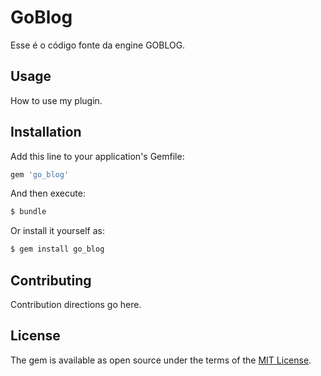 # GoBlog
Esse é o código fonte da engine GOBLOG.

## Usage
How to use my plugin.

## Installation
Add this line to your application's Gemfile:

```ruby
gem 'go_blog'
```

And then execute:
```bash
$ bundle
```

Or install it yourself as:
```bash
$ gem install go_blog
```


## Contributing
Contribution directions go here.

## License
The gem is available as open source under the terms of the [MIT License](http://opensource.org/licenses/MIT).
